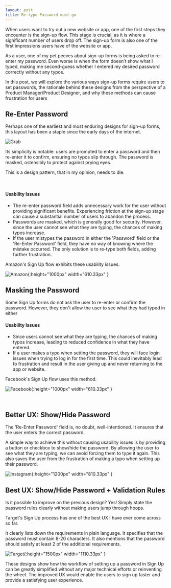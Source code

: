 ```yaml
---
layout: post
title: Re-type Password must go
---
```




When users want to try out a new website or app, one of the first steps they encounter is the sign-up flow. This stage is crucial, as it is where a significant number of users drop off. The sign-up form is also one of the first impressions users have of the website or app.

As a user, one of my pet peeves about sign-up forms is being asked to re-enter my password. Even worse is when the form doesn’t show what I typed, making me second-guess whether I entered my desired password correctly without any typos.

In this post, we will explore the various ways sign-up forms require users to set passwords, the rationale behind these designs from the perspective of a Product Manager/Product Designer, and why these methods can cause frustration for users



## Re-Enter Password

Perhaps one of the earliest and most enduring designs for sign-up forms, this layout has been a staple since the early days of the internet.

![Grab]({{site.baseurl}}/assets/posts/password/confirm.png)

Its simplicity is notable: users are prompted to enter a password and then re-enter it to confirm, ensuring no typos slip through. The password is masked, ostensibly to protect against prying eyes. 

This is a design pattern, that in my opinion, needs to die.

<br>

#### Usability Issues

* The re-enter password field adds unnecessary work for the user without providing significant benefits. Experiencing friction at the sign-up stage can cause a substantial number of users to abandon the process.
* Passwords are masked, which is generally good for security. However, since the user cannot see what they are typing, the chances of making typos increase.
* If the user mistypes the password in either the 'Password' field or the 'Re-Enter Password' field, they have no way of knowing where the mistake occurred. The only solution is to re-type both fields, adding further frustration.

Amazon's Sign Up flow exhibits these usability issues.

![Amazon]({{site.baseurl}}/assets/posts/password/amazon.png){:height="1000px" width="610.33px" }



## Masking the Password

Some Sign Up forms do not ask the user to re-enter or confirm the password. However, they don't allow the user to see what they had typed in either

#### Usability Issues

* Since users cannot see what they are typing, the chances of making typos increase, leading to reduced confidence in what they have entered.
* If a user makes a typo when setting the password, they will face login issues when trying to log in for the first time. This could inevitably lead to frustration and result in the user giving up and never returning to the app or website.

Facebook's Sign Up flow uses this method.

![Facebook]({{site.baseurl}}/assets/posts/password/facebook.png){:height="1000px" width="610.33px" }

<br>

## Better UX: Show/Hide Password

The 'Re-Enter Password' field is, no doubt, well-intentioned. It ensures that the user enters the correct password.

A simple way to achieve this without causing usability issues is by providing a button or checkbox to show/hide the password. By allowing the user to see what they are typing, we can avoid forcing them to type it again. This also saves the user from the frustration of making a typo when setting up their password.

![Instagram]({{site.baseurl}}/assets/posts/password/instagram.png){:height="1200px" width="810.33px" }



## Best UX: Show/Hide Password + Validation Rules

Is it possible to improve on the previous design? Yes! Simply state the password rules clearly without making users jump through hoops.

Target's Sign Up process has one of the best UX I have ever come across so far.

It clearly lists down the requirements in plain language. It specifies that the password must contain 8-20 characters. It also mentions that the password should satisfy at least 2 of the additional requirements.

![Target]({{site.baseurl}}/assets/posts/password/target1.png){:height="1500px" width="1110.33px" }

These designs show how the workflow of setting up a password in Sign Up can be greatly simplified without any major technical efforts or reinventing the wheel. The improved UX would enable the users to sign up faster and provide a satisfying user experience. 
